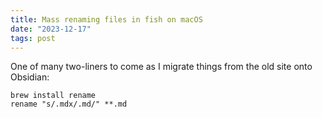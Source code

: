 ```yaml
---
title: Mass renaming files in fish on macOS
date: "2023-12-17"
tags: post
---
```


One of many two-liners to come as I migrate things from the old site onto Obsidian:

```
brew install rename
rename "s/.mdx/.md/" **.md
```
